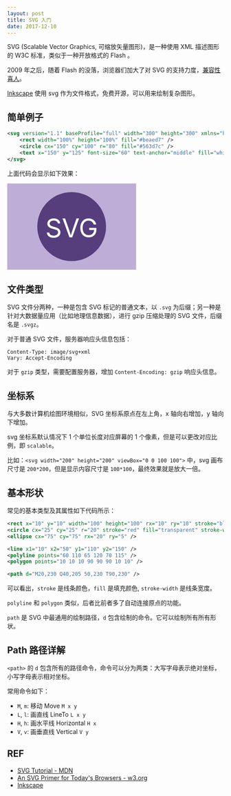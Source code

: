 ```yaml
---
layout: post
title: SVG 入门
date: 2017-12-10
---
```


SVG (Scalable Vector Graphics, 可缩放矢量图形)，是一种使用 XML 描述图形的 W3C 标准，类似于一种开放格式的 Flash 。

2009 年之后，随着 Flash 的没落，浏览器们加大了对 SVG 的支持力度，[兼容性喜人][caniuse.svg]。

[Inkscape][inkscape] 使用 svg 作为文件格式，免费开源，可以用来绘制复杂图形。

## 简单例子

```xml
<svg version="1.1" baseProfile="full" width="300" height="300" xmlns="http://www.w3.org/2000/svg">
    <rect width="100%" height="100%" fill="#beaed7" />
    <circle cx="150" cy="100" r="80" fill="#563d7c" />
    <text x="150" y="125" font-size="60" text-anchor="middle" fill="white">SVG</text>
</svg>
```

上面代码会显示如下效果：

<svg version="1.1"
     baseProfile="full"
     width="300" height="200"
     xmlns="http://www.w3.org/2000/svg">
  <rect width="100%" height="100%" fill="#beaed7" />
  <circle cx="150" cy="100" r="80" fill="#563d7c" />
  <text x="150" y="125" font-size="60" text-anchor="middle" fill="white">SVG</text>
</svg>

## 文件类型

SVG 文件分两种，一种是包含 SVG 标记的普通文本，以 `.svg` 为后缀；另一种是针对大数据量应用（比如地理信息数据），进行 gzip 压缩处理的 SVG 文件，后缀名是 `.svgz`。

对于普通 SVG 文件，服务器响应头信息包括：

```
Content-Type: image/svg+xml
Vary: Accept-Encoding
```

对于 `gzip` 类型，需要配置服务器，增加 `Content-Encoding: gzip` 响应头信息。

## 坐标系

与大多数计算机绘图环境相似，SVG 坐标系原点在左上角，x 轴向右增加，y 轴向下增加。

svg 坐标系默认情况下 1 个单位长度对应屏幕的 1 个像素，但是可以更改对应比例，即 `scalable`。

比如：`<svg width="200" height="200" viewBox="0 0 100 100">` 中，svg 画布尺寸是 `200*200`，但是显示内容尺寸是 `100*100`，最终效果就是放大一倍。

## 基本形状

常见的基本类型及其属性如下代码所示：

```xml
<rect x="10" y="10" width="100" height="100" rx="10" ry="10" stroke="black" fill="transparent" stroke-width="5" />
<circle cx="25" cy="25" r="20" stroke="red" fill="transparent" stroke-width="1" />
<ellipse cx="75" cy="75" rx="20" ry="5" />

<line x1="10" x2="50" y1="110" y2="150" />
<polyline points="60 110 65 120 70 115" />
<polygon points="10 10 10 90 90 90 10 10" />

<path d="M20,230 Q40,205 50,230 T90,230" />
```

可以看出，`stroke` 是线条颜色，`fill` 是填充颜色, `stroke-width` 是线条宽度。

`polyline` 和 `polygon` 类似，后者比前者多了自动连接原点的功能。

`path` 是 SVG 中最通用的绘制路径，`d` 包含绘制的命令。它可以绘制所有所有形状。

## Path 路径详解

`<path>` 的 `d` 包含所有的路径命令，命令可以分为两类：大写字母表示绝对坐标，小写字母表示相对坐标。

常用命令如下：

- `M`, `m`: 移动 Move `M x y`
- `L`, `l`: 画直线 LineTo `L x y`
- `H`, `h`: 画水平线 Horizontal `H x`
- `V`, `v`: 画垂直线 Vertical `V y`

## REF

- [SVG Tutorial - MDN](https://developer.mozilla.org/en-US/docs/Web/SVG/Tutorial)
- [An SVG Primer for Today's Browsers - w3.org](https://www.w3.org/Graphics/SVG/IG/resources/svgprimer.html)
- [Inkscape][inkscape]

[caniuse.svg]: https://caniuse.com/#feat=svg
[inkscape]: https://inkscape.org/en/
